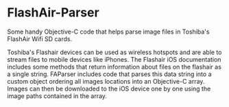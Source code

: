 # FlashAir-Parser
Some handy Objective-C code that helps parse image files in Toshiba's FlashAir Wifi SD cards.



Toshiba's Flashair devices can be used as wireless hotspots and are able to stream files to mobile devices like iPhones. The Flashair iOS documentation includes some methods that return information about files on the flashair as a single string. FAParser includes code that parses this data string into a custom object ordering all images locations into an Objective-C array. Images can then be downloaded to the iOS device one by one using the image paths contained in the array.
